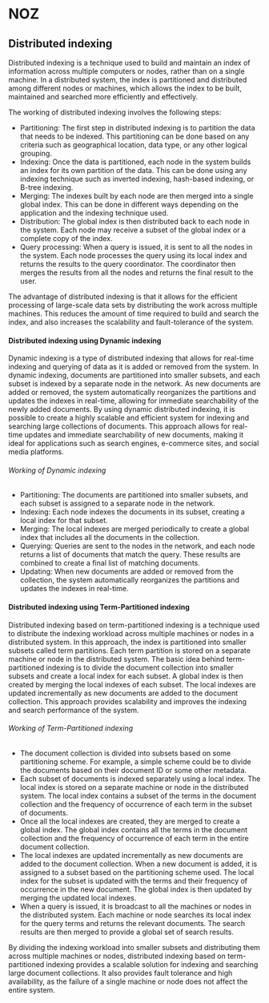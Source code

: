 # NOZ

## Distributed indexing
Distributed indexing is a technique used to build and maintain an index of information across multiple computers or nodes, rather than on a single machine. In a distributed system, the index is partitioned and distributed among different nodes or machines, which allows the index to be built, maintained and searched more efficiently and effectively.

The working of distributed indexing involves the following steps:
- Partitioning: The first step in distributed indexing is to partition the data that needs to be indexed. This partitioning can be done based on any criteria such as geographical location, data type, or any other logical grouping.
- Indexing: Once the data is partitioned, each node in the system builds an index for its own partition of the data. This can be done using any indexing technique such as inverted indexing, hash-based indexing, or B-tree indexing.
- Merging: The indexes built by each node are then merged into a single global index. This can be done in different ways depending on the application and the indexing technique used.
- Distribution: The global index is then distributed back to each node in the system. Each node may receive a subset of the global index or a complete copy of the index.
- Query processing: When a query is issued, it is sent to all the nodes in the system. Each node processes the query using its local index and returns the results to the query coordinator. The coordinator then merges the results from all the nodes and returns the final result to the user.

The advantage of distributed indexing is that it allows for the efficient processing of large-scale data sets by distributing the work across multiple machines. This reduces the amount of time required to build and search the index, and also increases the scalability and fault-tolerance of the system.

#### Distributed indexing using Dynamic indexing
Dynamic indexing is a type of distributed indexing that allows for real-time indexing and querying of data as it is added or removed from the system. In dynamic indexing, documents are partitioned into smaller subsets, and each subset is indexed by a separate node in the network. As new documents are added or removed, the system automatically reorganizes the partitions and updates the indexes in real-time, allowing for immediate searchability of the newly added documents.
By using dynamic distributed indexing, it is possible to create a highly scalable and efficient system for indexing and searching large collections of documents. This approach allows for real-time updates and immediate searchability of new documents, making it ideal for applications such as search engines, e-commerce sites, and social media platforms.

###### Working of Dynamic indexing
- Partitioning: The documents are partitioned into smaller subsets, and each subset is assigned to a separate node in the network.
- Indexing: Each node indexes the documents in its subset, creating a local index for that subset.
- Merging: The local indexes are merged periodically to create a global index that includes all the documents in the collection.
- Querying: Queries are sent to the nodes in the network, and each node returns a list of documents that match the query. These results are combined to create a final list of matching documents.
- Updating: When new documents are added or removed from the collection, the system automatically reorganizes the partitions and updates the indexes in real-time.

#### Distributed indexing using Term-Partitioned indexing
Distributed indexing based on term-partitioned indexing is a technique used to distribute the indexing workload across multiple machines or nodes in a distributed system. In this approach, the index is partitioned into smaller subsets called term partitions. Each term partition is stored on a separate machine or node in the distributed system.
The basic idea behind term-partitioned indexing is to divide the document collection into smaller subsets and create a local index for each subset. A global index is then created by merging the local indexes of each subset. The local indexes are updated incrementally as new documents are added to the document collection. This approach provides scalability and improves the indexing and search performance of the system.

###### Working of Term-Partitioned indexing
- The document collection is divided into subsets based on some partitioning scheme. For example, a simple scheme could be to divide the documents based on their document ID or some other metadata.
- Each subset of documents is indexed separately using a local index. The local index is stored on a separate machine or node in the distributed system. The local index contains a subset of the terms in the document collection and the frequency of occurrence of each term in the subset of documents.
- Once all the local indexes are created, they are merged to create a global index. The global index contains all the terms in the document collection and the frequency of occurrence of each term in the entire document collection.
- The local indexes are updated incrementally as new documents are added to the document collection. When a new document is added, it is assigned to a subset based on the partitioning scheme used. The local index for the subset is updated with the terms and their frequency of occurrence in the new document. The global index is then updated by merging the updated local indexes.
- When a query is issued, it is broadcast to all the machines or nodes in the distributed system. Each machine or node searches its local index for the query terms and returns the relevant documents. The search results are then merged to provide a global set of search results.

By dividing the indexing workload into smaller subsets and distributing them across multiple machines or nodes, distributed indexing based on term-partitioned indexing provides a scalable solution for indexing and searching large document collections. It also provides fault tolerance and high availability, as the failure of a single machine or node does not affect the entire system.



